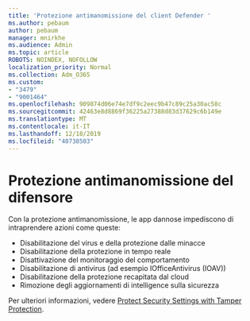 ```yaml
---
title: 'Protezione antimanomissione del client Defender '
ms.author: pebaum
author: pebaum
manager: mnirkhe
ms.audience: Admin
ms.topic: article
ROBOTS: NOINDEX, NOFOLLOW
localization_priority: Normal
ms.collection: Adm_O365
ms.custom:
- "3479"
- "9001464"
ms.openlocfilehash: 909874d06e74e7df9c2eec9b47c89c25a30ac58c
ms.sourcegitcommit: 42463e8d8869f36225a27388d83d37629c6b149e
ms.translationtype: MT
ms.contentlocale: it-IT
ms.lasthandoff: 12/18/2019
ms.locfileid: "40738503"
---
```

# <a name="defender-tamper-protection"></a>Protezione antimanomissione del difensore 

Con la protezione antimanomissione, le app dannose impediscono di intraprendere azioni come queste:

- Disabilitazione del virus e della protezione dalle minacce
- Disabilitazione della protezione in tempo reale
- Disattivazione del monitoraggio del comportamento
- Disabilitazione di antivirus (ad esempio IOfficeAntivirus (IOAV))
- Disabilitazione della protezione recapitata dal cloud
- Rimozione degli aggiornamenti di intelligence sulla sicurezza

Per ulteriori informazioni, vedere [Protect Security Settings with Tamper Protection](https://docs.microsoft.com/windows/security/threat-protection/windows-defender-antivirus/prevent-changes-to-security-settings-with-tamper-protection).